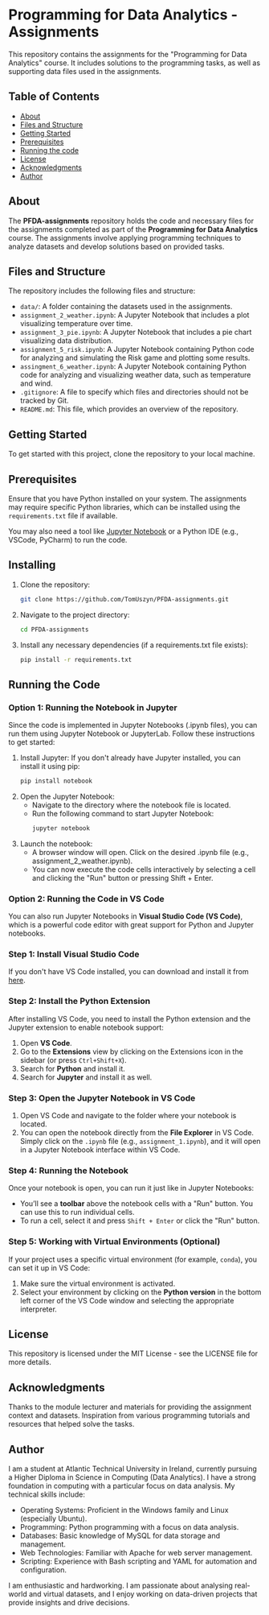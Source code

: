 # Programming for Data Analytics - Assignments

This repository contains the assignments for the "Programming for Data Analytics" course. It includes solutions to the programming tasks, as well as supporting data files used in the assignments.

## Table of Contents

- [About](#about)
- [Files and Structure](#files-and-structure)
- [Getting Started](#getting-started)
- [Prerequisites](#prerequisites)
- [Running the code](#usage)
- [License](#license)
- [Acknowledgments](#acknowledgments)
- [Author](#author)

## About

The **PFDA-assignments** repository holds the code and necessary files for the assignments completed as part of the **Programming for Data Analytics** course. The assignments involve applying programming techniques to analyze datasets and develop solutions based on provided tasks.

## Files and Structure

The repository includes the following files and structure:

- `data/`: A folder containing the datasets used in the assignments.
- `assignment_2_weather.ipynb`: A Jupyter Notebook that includes a plot visualizing temperature over time.
- `assignment_3_pie.ipynb`: A Jupyter Notebook that includes a pie chart visualizing data distribution.
- `assignment_5_risk.ipynb`: A Jupyter Notebook containing Python code for analyzing and simulating the Risk game and plotting some results.
- `assingment_6_weather.ipynb`: A Jupyter Notebook containing Python code for analyzing and visualizing weather data, such as temperature and wind.
- `.gitignore`: A file to specify which files and directories should not be tracked by Git.
- `README.md`: This file, which provides an overview of the repository.

## Getting Started

To get started with this project, clone the repository to your local machine.

## Prerequisites

Ensure that you have Python installed on your system. The assignments may require specific Python libraries, which can be installed using the `requirements.txt` file if available.

You may also need a tool like [Jupyter Notebook](https://jupyter.org/) or a Python IDE (e.g., VSCode, PyCharm) to run the code.

## Installing

1. Clone the repository:
   ```bash
   git clone https://github.com/TomUszyn/PFDA-assignments.git
   
2. Navigate to the project directory:
   ```bash
   cd PFDA-assignments

3. Install any necessary dependencies (if a requirements.txt file exists):
   ```bash
   pip install -r requirements.txt

## Running the Code

### Option 1: Running the Notebook in Jupyter

Since the code is implemented in Jupyter Notebooks (.ipynb files), you can run them using Jupyter Notebook or JupyterLab. Follow these instructions to get started:

1. Install Jupyter: If you don't already have Jupyter installed, you can install it using pip:
   ```bash
   pip install notebook

2. Open the Jupyter Notebook:
    * Navigate to the directory where the notebook file is located.
    * Run the following command to start Jupyter Notebook:
      ```bash
      jupyter notebook
3. Launch the notebook:
    * A browser window will open. Click on the desired .ipynb file (e.g., assignment_2_weather.ipynb).
    * You can now execute the code cells interactively by selecting a cell and clicking the "Run" button or pressing Shift + Enter.

### Option 2: Running the Code in VS Code

You can also run Jupyter Notebooks in **Visual Studio Code (VS Code)**, which is a powerful code editor with great support for Python and Jupyter notebooks.

### Step 1: Install Visual Studio Code
If you don't have VS Code installed, you can download and install it from [here](https://code.visualstudio.com/).

### Step 2: Install the Python Extension
After installing VS Code, you need to install the Python extension and the Jupyter extension to enable notebook support:

1. Open **VS Code**.
2. Go to the **Extensions** view by clicking on the Extensions icon in the sidebar (or press `Ctrl+Shift+X`).
3. Search for **Python** and install it.
4. Search for **Jupyter** and install it as well.

### Step 3: Open the Jupyter Notebook in VS Code
1. Open VS Code and navigate to the folder where your notebook is located.
2. You can open the notebook directly from the **File Explorer** in VS Code. Simply click on the `.ipynb` file (e.g., `assignment_1.ipynb`), and it will open in a Jupyter Notebook interface within VS Code.

### Step 4: Running the Notebook
Once your notebook is open, you can run it just like in Jupyter Notebooks:

- You’ll see a **toolbar** above the notebook cells with a "Run" button. You can use this to run individual cells.
- To run a cell, select it and press `Shift + Enter` or click the "Run" button.

### Step 5: Working with Virtual Environments (Optional)
If your project uses a specific virtual environment (for example, `conda`), you can set it up in VS Code:

1. Make sure the virtual environment is activated.
2. Select your environment by clicking on the **Python version** in the bottom left corner of the VS Code window and selecting the appropriate interpreter.

## License

This repository is licensed under the MIT License - see the LICENSE file for more details.

## Acknowledgments

Thanks to the module lecturer and materials for providing the assignment context and datasets.
Inspiration from various programming tutorials and resources that helped solve the tasks.

## Author

I am a student at Atlantic Technical University in Ireland, currently pursuing a Higher Diploma in Science in Computing (Data Analytics). I have a strong foundation in computing with a particular focus on data analysis. My technical skills include:

* Operating Systems: Proficient in the Windows family and Linux (especially Ubuntu).
* Programming: Python programming with a focus on data analysis.
* Databases: Basic knowledge of MySQL for data storage and management.
* Web Technologies: Familiar with Apache for web server management.
* Scripting: Experience with Bash scripting and YAML for automation and configuration.

I am enthusiastic and hardworking. I am passionate about analysing real-world and virtual datasets, and I enjoy working on data-driven projects that provide insights and drive decisions.